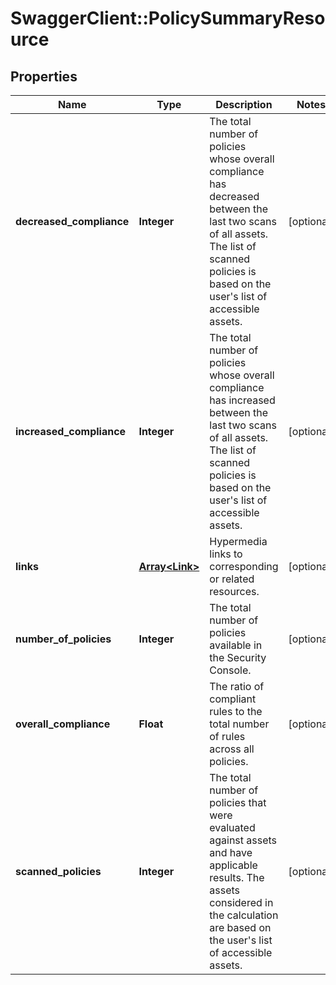 # SwaggerClient::PolicySummaryResource

## Properties
Name | Type | Description | Notes
------------ | ------------- | ------------- | -------------
**decreased_compliance** | **Integer** | The total number of policies whose overall compliance has decreased between the last two scans of all assets. The list of scanned policies is based on the user&#x27;s list of accessible assets. | [optional] 
**increased_compliance** | **Integer** | The total number of policies whose overall compliance has increased between the last two scans of all assets. The list of scanned policies is based on the user&#x27;s list of accessible assets. | [optional] 
**links** | [**Array&lt;Link&gt;**](Link.md) | Hypermedia links to corresponding or related resources. | [optional] 
**number_of_policies** | **Integer** | The total number of policies available in the Security Console. | [optional] 
**overall_compliance** | **Float** | The ratio of compliant rules to the total number of rules across all policies. | [optional] 
**scanned_policies** | **Integer** | The total number of policies that were evaluated against assets and have applicable results. The assets considered in the calculation are based on the user&#x27;s list of accessible assets. | [optional] 

